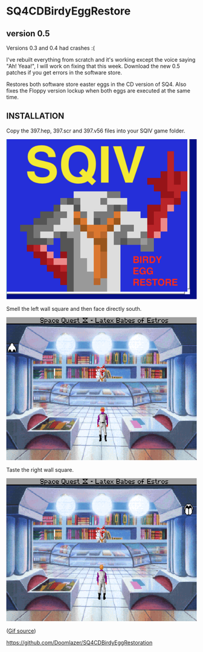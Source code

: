 # SQ4CDBirdyEggRestore

## version 0.5

Versions 0.3 and 0.4 had crashes :( 

I've rebuilt everything from scratch and it's working except the voice saying "Ah! Yeaa!", I will work on fixing that this week. Download the new 0.5 patches if you get errors in the software store.

 Restores both software store easter eggs in the CD version of SQ4. Also fixes the Floppy version lockup when both eggs are executed at the same time. 

## INSTALLATION

Copy the 397.hep, 397.scr and 397.v56 files into your SQIV game folder.

<img src="birdy.png"  width="600" alt="SQIV Birdy Egg Restoration cover art.">


Smell the left wall square and then face directly south.

<img src="smell.gif"  width="600" alt="A gif showing how smelling the wall activates an easter egg.">


Taste the right wall square.

<img src="taste.gif"  width="600" alt="a gif demonstrates licking the wall to start the second egg.">

(<a href="https://www.benshoof.org/blog/space-quest-iv-easter-eggs" target="_blank">Gif source</a>)



https://github.com/Doomlazer/SQ4CDBirdyEggRestoration

